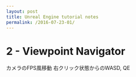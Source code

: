 ```yaml
---
layout: post
title: Unreal Engine tutorial notes
permalink: /2016-07-23-01/
---
```


# 2 - Viewpoint Navigator
カメラのFPS風移動
右クリック状態からのWASD, QE
